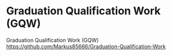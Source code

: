 # Graduation Qualification Work (GQW)
Graduation Qualification Work (GQW)
https://github.com/Markus85666/Graduation-Qualification-Work